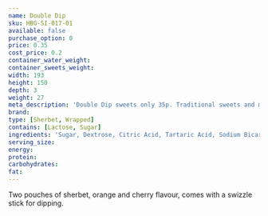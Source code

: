 ```yaml
---
name: Double Dip
sku: HBG-SI-017-01
available: false
purchase_option: 0
price: 0.35
cost_price: 0.2
container_water_weight: 
container_sweets_weight: 
width: 193
height: 150
depth: 3
weight: 27
meta_description: 'Double Dip sweets only 35p. Traditional sweets and more at Humbugs Confectionery Store. Specialists in satisfying your sweet tooth!'
brand: 
type: [Sherbet, Wrapped]
contains: [Lactose, Sugar]
ingredients: 'Sugar, Dextrose, Citric Acid, Tartaric Acid, Sodium Bicarbonate, Cornflour, Modified Starch, Stearic Acid, Magnesium Carbonate, Magnesium Strearate, Flavourings, Beetroot Red, Curcumin, Lutein'
serving_size: 
energy: 
protein: 
carbohydrates: 
fat: 
---
```

Two pouches of sherbet, orange and cherry flavour, comes with a swizzle stick for dipping.
